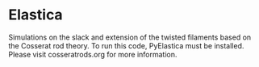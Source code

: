 # Elastica
Simulations on the slack and extension of the twisted filaments based on the Cosserat rod theory.
To run this code, PyElastica must be installed. Please visit cosseratrods.org for more information.

